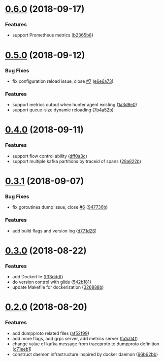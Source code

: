 <a name="0.6.0"></a>
# [0.6.0](https://github.com/moooofly/hunter-agent/compare/v0.5.0...v0.6.0) (2018-09-17)


### Features

* support Prometheus metrics ([b2365b8](https://github.com/moooofly/hunter-agent/commit/b2365b8))



<a name="0.5.0"></a>
# [0.5.0](https://github.com/moooofly/hunter-agent/compare/v0.4.0...v0.5.0) (2018-09-12)


### Bug Fixes

* fix configuration reload issue, close [#7](https://github.com/moooofly/hunter-agent/issues/7) ([e6e6a73](https://github.com/moooofly/hunter-agent/commit/e6e6a73))


### Features

* support metrics output when hunter agent existing ([1a3d9e0](https://github.com/moooofly/hunter-agent/commit/1a3d9e0))
* support queue-size dynamic reloading ([7b4a52b](https://github.com/moooofly/hunter-agent/commit/7b4a52b))



<a name="0.4.0"></a>
# [0.4.0](https://github.com/moooofly/hunter-agent/compare/v0.3.1...v0.4.0) (2018-09-11)


### Features

* support flow control ability ([dff0a3c](https://github.com/moooofly/hunter-agent/commit/dff0a3c))
* support multiple kafka partitions by traceid of spans ([28a822b](https://github.com/moooofly/hunter-agent/commit/28a822b))



<a name="0.3.1"></a>
# [0.3.1](https://github.com/moooofly/hunter-agent/compare/v0.3.0...v0.3.1) (2018-09-07)


### Bug Fixes

* fix goroutines dump issue, close [#6](https://github.com/moooofly/hunter-agent/issues/6) ([947736b](https://github.com/moooofly/hunter-agent/commit/947736b))


### Features

* add build flags and version log ([d771d26](https://github.com/moooofly/hunter-agent/commit/d771d26))



<a name="0.3.0"></a>
# [0.3.0](https://github.com/moooofly/hunter-agent/compare/v0.2.0...v0.3.0) (2018-08-22)


### Features

* add Dockerfile ([f33dddf](https://github.com/moooofly/hunter-agent/commit/f33dddf))
* do version control with glide ([542b181](https://github.com/moooofly/hunter-agent/commit/542b181))
* update Makefile for dockerization ([326888b](https://github.com/moooofly/hunter-agent/commit/326888b))



<a name="0.2.0"></a>
# [0.2.0](https://github.com/moooofly/hunter-agent/compare/v0.1.0...v0.2.0) (2018-08-20)


### Features

* add dumpproto related files ([af52f99](https://github.com/moooofly/hunter-agent/commit/af52f99))
* add more flags, add grpc server, add metrics server ([fa1c04f](https://github.com/moooofly/hunter-agent/commit/fa1c04f))
* change value of kafka message from traceproto to dumpproto definition ([c71eeb1](https://github.com/moooofly/hunter-agent/commit/c71eeb1))
* construct daemon infrastructure inspired by docker daemon ([66b62bb](https://github.com/moooofly/hunter-agent/commit/66b62bb))



